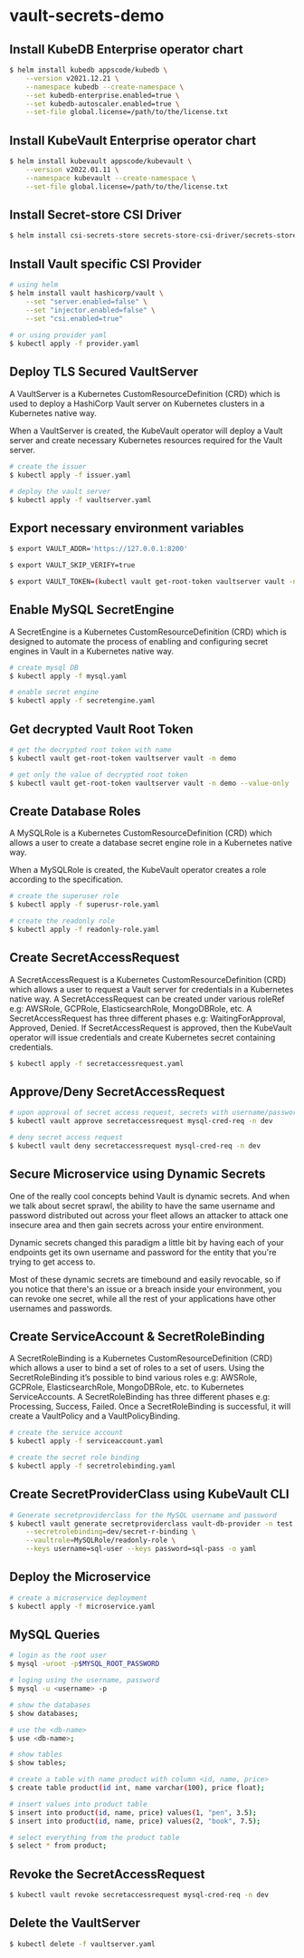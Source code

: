 # vault-secrets-demo

## Install KubeDB Enterprise operator chart

```bash
$ helm install kubedb appscode/kubedb \
    --version v2021.12.21 \
    --namespace kubedb --create-namespace \
    --set kubedb-enterprise.enabled=true \
    --set kubedb-autoscaler.enabled=true \
    --set-file global.license=/path/to/the/license.txt
```

## Install KubeVault Enterprise operator chart

```bash
$ helm install kubevault appscode/kubevault \
    --version v2022.01.11 \
    --namespace kubevault --create-namespace \
    --set-file global.license=/path/to/the/license.txt
```

## Install Secret-store CSI Driver

```bash
$ helm install csi-secrets-store secrets-store-csi-driver/secrets-store-csi-driver --namespace kube-system
```

## Install Vault specific CSI Provider

```bash
# using helm
$ helm install vault hashicorp/vault \
    --set "server.enabled=false" \
    --set "injector.enabled=false" \
    --set "csi.enabled=true"
     
# or using provider yaml
$ kubectl apply -f provider.yaml
```

## Deploy TLS Secured VaultServer

A VaultServer is a Kubernetes CustomResourceDefinition (CRD) which is used to deploy a HashiCorp Vault server on Kubernetes clusters in a Kubernetes native way.

When a VaultServer is created, the KubeVault operator will deploy a Vault server and create necessary Kubernetes resources required for the Vault server.

```bash
# create the issuer
$ kubectl apply -f issuer.yaml

# deploy the vault server
$ kubectl apply -f vaultserver.yaml
```

## Export necessary environment variables

```bash
$ export VAULT_ADDR='https://127.0.0.1:8200'

$ export VAULT_SKIP_VERIFY=true

$ export VAULT_TOKEN=(kubectl vault get-root-token vaultserver vault -n demo --value-only) 
```

## Enable MySQL SecretEngine

A SecretEngine is a Kubernetes CustomResourceDefinition (CRD) which is designed to automate the process of enabling and configuring secret engines in Vault in a Kubernetes native way.

```bash
# create mysql DB 
$ kubectl apply -f mysql.yaml

# enable secret engine
$ kubectl apply -f secretengine.yaml
```

## Get decrypted Vault Root Token

```bash
# get the decrypted root token with name
$ kubectl vault get-root-token vaultserver vault -n demo

# get only the value of decrypted root token
$ kubectl vault get-root-token vaultserver vault -n demo --value-only
```

## Create Database Roles

A MySQLRole is a Kubernetes CustomResourceDefinition (CRD) which allows a user to create a database secret engine role in a Kubernetes native way.

When a MySQLRole is created, the KubeVault operator creates a role according to the specification.

```bash
# create the superuser role
$ kubectl apply -f superusr-role.yaml

# create the readonly role
$ kubectl apply -f readonly-role.yaml
```

## Create SecretAccessRequest

A SecretAccessRequest is a Kubernetes CustomResourceDefinition (CRD) which allows a user to request a Vault server for credentials in a Kubernetes native way. A SecretAccessRequest can be created under various roleRef e.g: AWSRole, GCPRole, ElasticsearchRole, MongoDBRole, etc. A SecretAccessRequest has three different phases e.g: WaitingForApproval, Approved, Denied. If SecretAccessRequest is approved, then the KubeVault operator will issue credentials and create Kubernetes secret containing credentials. 

```bash
$ kubectl apply -f secretaccessrequest.yaml
```

## Approve/Deny SecretAccessRequest

```bash
# upon approval of secret access request, secrets with username/password will be created
$ kubectl vault approve secretaccessrequest mysql-cred-req -n dev

# deny secret access request
$ kubectl vault deny secretaccessrequest mysql-cred-req -n dev
```
## Secure Microservice using Dynamic Secrets

One of the really cool concepts behind Vault is dynamic secrets. And when we talk about secret sprawl, the ability to have the same username and password distributed out across your fleet allows an attacker to attack one insecure area and then gain secrets across your entire environment.

Dynamic secrets changed this paradigm a little bit by having each of your endpoints get its own username and password for the entity that you're trying to get access to.

Most of these dynamic secrets are timebound and easily revocable, so if you notice that there's an issue or a breach inside your environment, you can revoke one secret, while all the rest of your applications have other usernames and passwords.

## Create ServiceAccount & SecretRoleBinding

A SecretRoleBinding is a Kubernetes CustomResourceDefinition (CRD) which allows a user to bind a set of roles to a set of users. Using the SecretRoleBinding it’s possible to bind various roles e.g: AWSRole, GCPRole, ElasticsearchRole, MongoDBRole, etc. to Kubernetes ServiceAccounts. A SecretRoleBinding has three different phases e.g: Processing, Success, Failed. Once a SecretRoleBinding is successful, it will create a VaultPolicy and a VaultPolicyBinding.

```bash
# create the service account
$ kubectl apply -f serviceaccount.yaml

# create the secret role binding
$ kubectl apply -f secretrolebinding.yaml
```

## Create SecretProviderClass using KubeVault CLI

```bash
# Generate secretproviderclass for the MySQL username and password
$ kubectl vault generate secretproviderclass vault-db-provider -n test      \
    --secretrolebinding=dev/secret-r-binding \
    --vaultrole=MySQLRole/readonly-role \
    --keys username=sql-user --keys password=sql-pass -o yaml 
```

## Deploy the Microservice 

```bash
# create a microservice deployment
$ kubectl apply -f microservice.yaml
```

## MySQL Queries

```bash
# login as the root user
$ mysql -uroot -p$MYSQL_ROOT_PASSWORD

# loging using the username, password
$ mysql -u <username> -p

# show the databases
$ show databases;

# use the <db-name>
$ use <db-name>;

# show tables
$ show tables;

# create a table with name product with column <id, name, price>
$ create table product(id int, name varchar(100), price float);

# insert values into product table
$ insert into product(id, name, price) values(1, "pen", 3.5);
$ insert into product(id, name, price) values(2, "book", 7.5);

# select everything from the product table
$ select * from product;
```

## Revoke the SecretAccessRequest

```bash
$ kubectl vault revoke secretaccessrequest mysql-cred-req -n dev
```

## Delete the VaultServer

```bash
$ kubectl delete -f vaultserver.yaml
```
